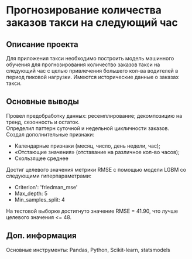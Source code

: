 # Прогнозирование количества заказов такси на следующий час

## Описание проекта
Для приложения такси необходимо построить модель машинного обучения для прогнозирования количество заказов такси на следующий час с целью привлечения большего кол-ва водителей в период пиковой нагрузки.
Имеются исторические данные о заказах такси.  

## Основные выводы
Провел предобработку данных: ресемплирование; декомпозицию на тренд, сезонность и остаток.  
Определил паттерн суточной и недельной цикличности заказов.  
Создал дополнительные признаки:  
- Календарные признаки (месяц, число, день недели, час);  
- «Отстающие значения» (отставание на различное кол-во часов);  
- Скользящее среднее  

Достиг целевого значения метрики RMSE с помощью модели LGBM со следующими гиперпараметрами:  
- Criterion': 'friedman_mse'  
- Max_depth: 5  
- Min_samples_split: 4  
  
На тестовой выборке достигнуто значение RMSE = 41.90, что лучше целевого значения <= 48.  

## Доп. информация
Основные инструменты: Pandas, Python, Scikit-learn, statsmodels
